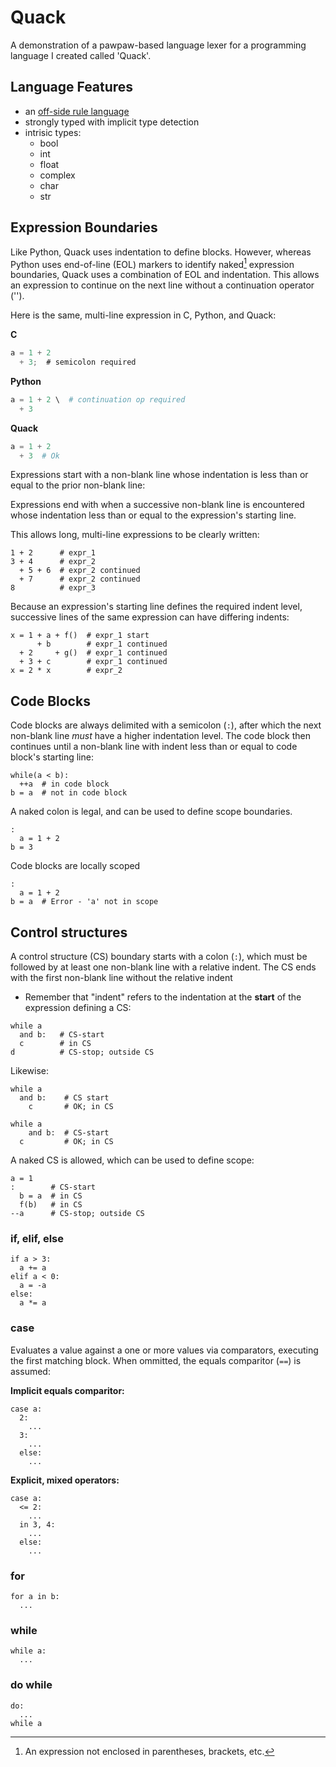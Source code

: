 # Quack

A demonstration of a pawpaw-based language lexer for a programming language I created called 'Quack'.

## Language Features

* an [off-side rule language](https://en.wikipedia.org/wiki/Off-side_rule)
* strongly typed with implicit type detection
* intrisic types:
  * bool
  * int
  * float
  * complex
  * char
  * str

## Expression Boundaries

Like Python, Quack uses indentation to define blocks.  However, whereas Python uses end-of-line (EOL) markers to identify naked[^naked_expression] expression boundaries, Quack uses a combination of EOL and indentation.  This allows an expression to continue on the next line without a continuation operator ('\').

Here is the same, multi-line expression in C, Python, and Quack:

**C**
```C
a = 1 + 2
  + 3;  # semicolon required
```

**Python**
```python
a = 1 + 2 \  # continuation op required
  + 3
```

**Quack**
```python
a = 1 + 2
  + 3  # Ok
```

Expressions start with a non-blank line whose indentation is less than or equal to the prior non-blank line:

Expressions end with when a successive non-blank line is encountered whose indentation less than or equal to the expression's starting line.

This allows long, multi-line expressions to be clearly written:

```quack  
1 + 2      # expr_1
3 + 4      # expr_2
  + 5 + 6  # expr_2 continued
  + 7      # expr_2 continued
8          # expr_3
```

Because an expression's starting line defines the required indent level, successive lines of the same expression can have differing indents:

```quack  
x = 1 + a + f()  # expr_1 start
      + b        # expr_1 continued
  + 2     + g()  # expr_1 continued
  + 3 + c        # expr_1 continued
x = 2 * x        # expr_2
```

## Code Blocks

Code blocks are always delimited with a semicolon (``:``), after which the next non-blank line *must* have a higher indentation level.  The code block then continues until a non-blank line with indent less than or equal to code block's starting line:

```quack
while(a < b):
  ++a  # in code block
b = a  # not in code block
```

A naked colon is legal, and can be used to define scope boundaries.

```quack
:
  a = 1 + 2
b = 3
```

Code blocks are locally scoped

```quack
:
  a = 1 + 2
b = a  # Error - 'a' not in scope
```
## Control structures

A control structure (CS) boundary starts with a colon (``:``), which must be followed by at least one non-blank line with a relative indent.  The CS ends with the first non-blank line without the relative indent

* Remember that "indent" refers to the indentation at the **start** of the expression defining a CS:
 
```quack
while a
  and b:   # CS-start
  c        # in CS
d          # CS-stop; outside CS
```

Likewise:

```quack
while a
  and b:    # CS start
    c       # OK; in CS

while a
    and b:  # CS-start
  c         # OK; in CS
```

A naked CS is allowed, which can be used to define scope:

```quack
a = 1
:        # CS-start
  b = a  # in CS
  f(b)   # in CS
--a      # CS-stop; outside CS
```

### if, elif, else

```quack
if a > 3:
  a += a
elif a < 0:
  a = -a
else:
  a *= a
```

### case

Evaluates a value against a one or more values via comparators, executing the first matching block.  When ommitted, the equals comparitor (``==``) is assumed:

**Implicit equals comparitor:**
```quack
case a:
  2:
    ...
  3:
    ...
  else:
    ...
```

**Explicit, mixed operators:**
```quack
case a:
  <= 2:
    ...
  in 3, 4:
    ...
  else:
    ...
```

### for

```quack  
for a in b:
  ...
```

### while

```quack
while a:
  ...
```

### do while

```quack  
do:
  ...
while a
```

[^naked_expression]: An expression not enclosed in parentheses, brackets, etc.